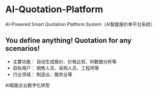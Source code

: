 # AI-Quotation-Platform
AI-Powered Smart Quotation Platform System（AI智能报价单平台系统）
## You define anything! Quotation for any scenarios!
- 主要功能： 自动生成报价、价格比较、BI数据分析等
- 目标用户： 销售人员、采购人员、工程师等
- 行业领域： 制造业、服务业等

AI赋能企业数字化转型